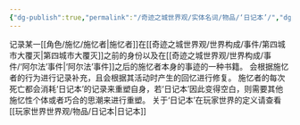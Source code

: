 ```yaml
---
{"dg-publish":true,"permalink":"/奇迹之城世界观/实体名词/物品/‘日记本’/","dgPassFrontmatter":true}
---
```


记录某一[[角色/施忆/施忆者\|施忆者]]在[[奇迹之城世界观/世界构成/事件/第四城市大覆灭\|第四城市大覆灭]]之前的身份以及在[[奇迹之城世界观/世界构成/事件/‘阿尔法’事件\|‘阿尔法’事件]]之后的施忆者本身的事迹的一种书籍。
会根据施忆者的行为进行记录补充，且会根据其活动时产生的回忆进行修复。
施忆者的每次死亡都会消耗‘日记本’的记录来重塑自身，若‘日记本’因此变得空白，则需要其他施忆性个体或者巧合的思潮来进行重塑。
关于‘日记本’在玩家世界的定义请查看[[玩家世界世界观/物品/日记本\|日记本]]